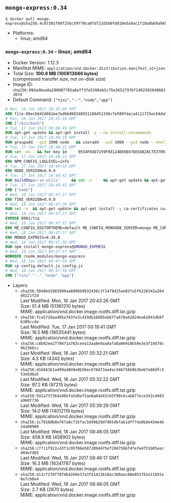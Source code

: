 ## `mongo-express:0.34`

```console
$ docker pull mongo-express@sha256:4c67301f80f256c59770ca9fd721d560fd810e5a9ac1f10a8b69a94512ed153c
```

-	Platforms:
	-	linux; amd64

### `mongo-express:0.34` - linux; amd64

-	Docker Version: 1.12.3
-	Manifest MIME: `application/vnd.docker.distribution.manifest.v2+json`
-	Total Size: **100.8 MB (100813686 bytes)**  
	(compressed transfer size, not on-disk size)
-	Image ID: `sha256:09dadbea0a280007705a8aff3fa5396eb5c75e2652797bf1d62565049603307d`
-	Default Command: `["tini","--","node","app"]`

```dockerfile
# Mon, 16 Jan 2017 20:35:09 GMT
ADD file:89ecb642d662ee7edbb868340551106d51336c7e589fdaca4111725ec64da957 in / 
# Mon, 16 Jan 2017 20:35:16 GMT
CMD ["/bin/bash"]
# Tue, 17 Jan 2017 00:00:45 GMT
RUN apt-get update && apt-get install -y --no-install-recommends 		ca-certificates 		curl 		wget 	&& rm -rf /var/lib/apt/lists/*
# Tue, 17 Jan 2017 18:40:18 GMT
RUN groupadd --gid 1000 node   && useradd --uid 1000 --gid node --shell /bin/bash --create-home node
# Tue, 17 Jan 2017 18:40:21 GMT
RUN set -ex   && for key in     9554F04D7259F04124DE6B476D5A82AC7E37093B     94AE36675C464D64BAFA68DD7434390BDBE9B9C5     0034A06D9D9B0064CE8ADF6BF1747F4AD2306D93     FD3A5288F042B6850C66B31F09FE44734EB7990E     71DCFD284A79C3B38668286BC97EC7A07EDE3FC1     DD8F2338BAE7501E3DD5AC78C273792F7D83545D     B9AE9905FFD7803F25714661B63B535A4C206CA9     C4F0DFFF4E8C1A8236409D08E73BC641CC11F4C8   ; do     gpg --keyserver ha.pool.sks-keyservers.net --recv-keys "$key";   done
# Tue, 17 Jan 2017 18:40:22 GMT
ENV NPM_CONFIG_LOGLEVEL=info
# Tue, 17 Jan 2017 18:40:33 GMT
ENV NODE_VERSION=6.9.4
# Tue, 17 Jan 2017 18:40:42 GMT
RUN buildDeps='xz-utils'     && set -x     && apt-get update && apt-get install -y $buildDeps --no-install-recommends     && rm -rf /var/lib/apt/lists/*     && curl -SLO "https://nodejs.org/dist/v$NODE_VERSION/node-v$NODE_VERSION-linux-x64.tar.xz"     && curl -SLO "https://nodejs.org/dist/v$NODE_VERSION/SHASUMS256.txt.asc"     && gpg --batch --decrypt --output SHASUMS256.txt SHASUMS256.txt.asc     && grep " node-v$NODE_VERSION-linux-x64.tar.xz\$" SHASUMS256.txt | sha256sum -c -     && tar -xJf "node-v$NODE_VERSION-linux-x64.tar.xz" -C /usr/local --strip-components=1     && rm "node-v$NODE_VERSION-linux-x64.tar.xz" SHASUMS256.txt.asc SHASUMS256.txt     && apt-get purge -y --auto-remove $buildDeps     && ln -s /usr/local/bin/node /usr/local/bin/nodejs
# Tue, 17 Jan 2017 18:40:42 GMT
CMD ["node"]
# Wed, 18 Jan 2017 00:47:27 GMT
ENV TINI_VERSION=0.9.0
# Wed, 18 Jan 2017 00:47:36 GMT
RUN set -x 	&& apt-get update && apt-get install -y ca-certificates curl 		--no-install-recommends 	&& curl -fSL "https://github.com/krallin/tini/releases/download/v${TINI_VERSION}/tini" -o /usr/local/bin/tini 	&& curl -fSL "https://github.com/krallin/tini/releases/download/v${TINI_VERSION}/tini.asc" -o /usr/local/bin/tini.asc 	&& export GNUPGHOME="$(mktemp -d)" 	&& gpg --keyserver ha.pool.sks-keyservers.net --recv-keys 6380DC428747F6C393FEACA59A84159D7001A4E5 	&& gpg --batch --verify /usr/local/bin/tini.asc /usr/local/bin/tini 	&& rm -r "$GNUPGHOME" /usr/local/bin/tini.asc 	&& chmod +x /usr/local/bin/tini 	&& tini -h 	&& apt-get purge --auto-remove -y ca-certificates curl 	&& rm -rf /var/lib/apt/lists/*
# Wed, 18 Jan 2017 00:47:37 GMT
EXPOSE 8081/tcp
# Wed, 18 Jan 2017 00:47:37 GMT
ENV ME_CONFIG_EDITORTHEME=default ME_CONFIG_MONGODB_SERVER=mongo ME_CONFIG_MONGODB_ENABLE_ADMIN=true ME_CONFIG_BASICAUTH_USERNAME= ME_CONFIG_BASICAUTH_PASSWORD= VCAP_APP_HOST=0.0.0.0
# Wed, 18 Jan 2017 00:47:37 GMT
ENV MONGO_EXPRESS=0.34.0
# Wed, 18 Jan 2017 00:47:56 GMT
RUN npm install mongo-express@$MONGO_EXPRESS
# Wed, 18 Jan 2017 00:47:57 GMT
WORKDIR /node_modules/mongo-express
# Wed, 18 Jan 2017 00:47:58 GMT
RUN cp config.default.js config.js
# Wed, 18 Jan 2017 00:47:58 GMT
CMD ["tini" "--" "node" "app"]
```

-	Layers:
	-	`sha256:5040bd2983909aa8896b9932438c3f1479d25ae837a5f6220242a264d0221f2d`  
		Last Modified: Mon, 16 Jan 2017 20:43:26 GMT  
		Size: 51.4 MB (51361210 bytes)  
		MIME: application/vnd.docker.image.rootfs.diff.tar.gzip
	-	`sha256:fce5728aad85a763fe3c419db16885eb6f7a670a42824ea618414b8fb309ccde`  
		Last Modified: Tue, 17 Jan 2017 00:19:41 GMT  
		Size: 18.5 MB (18535441 bytes)  
		MIME: application/vnd.docker.image.rootfs.diff.tar.gzip
	-	`sha256:c8b82ee2770671a783ceea13aa8e9aa8afa8a06918b59e3e3f19d78c962366cc`  
		Last Modified: Wed, 18 Jan 2017 05:32:21 GMT  
		Size: 4.3 KB (4342 bytes)  
		MIME: application/vnd.docker.image.rootfs.diff.tar.gzip
	-	`sha256:d16843b1a499ad849e8b50ec678d73ae4acd46758b9b3beb7a68dfc553e5d6a5`  
		Last Modified: Wed, 18 Jan 2017 05:32:22 GMT  
		Size: 97.2 KB (97215 bytes)  
		MIME: application/vnd.docker.image.rootfs.diff.tar.gzip
	-	`sha256:591a737364a96bfa5d0ef2ae8a64d43cb5f90c6cab877ece3d2cd483a960f736`  
		Last Modified: Wed, 18 Jan 2017 05:39:29 GMT  
		Size: 14.0 MB (14012119 bytes)  
		MIME: application/vnd.docker.image.rootfs.diff.tar.gzip
	-	`sha256:1c79160b8e76fa8cf35fac5d99829d7965dbfa61dff74a0bde434e4b24a00960`  
		Last Modified: Wed, 18 Jan 2017 08:46:05 GMT  
		Size: 458.9 KB (458902 bytes)  
		MIME: application/vnd.docker.image.rootfs.diff.tar.gzip
	-	`sha256:c7711f911c43f1c95f06e587289d475ef29d7586f4fe7e4f31b05aacd04efd65`  
		Last Modified: Wed, 18 Jan 2017 08:46:17 GMT  
		Size: 16.3 MB (16341787 bytes)  
		MIME: application/vnd.docker.image.rootfs.diff.tar.gzip
	-	`sha256:413cf278ff8f4b4260e37a3fd1423b10ac360aac88e053f61e11b91e6e7cb8e4`  
		Last Modified: Wed, 18 Jan 2017 08:46:05 GMT  
		Size: 2.7 KB (2670 bytes)  
		MIME: application/vnd.docker.image.rootfs.diff.tar.gzip
